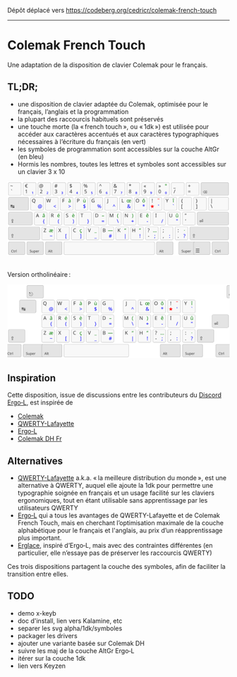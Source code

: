 Dépôt déplacé vers https://codeberg.org/cedricr/colemak-french-touch

---


# Colemak French Touch

Une adaptation de la disposition de clavier Colemak pour le français.


## TL;DR;

- une disposition de clavier adaptée du Colemak, optimisée pour le français, l’anglais et la programmation
- la plupart des raccourcis habituels sont préservés
- une touche morte (la « french touch », ou « 1dk ») est utilisée pour accéder aux caractères accentués et aux caractères typographiques nécessaires à l’écriture du français (en vert)
- les symboles de programmation sont accessibles sur la couche AltGr (en bleu)
- Hormis les nombres, toutes les lettres et symboles sont accessibles sur un clavier 3 x 10

![](img/colemkft_ansi.svg)

<br>
Version ortholinéaire :  


![](img/colemkft_all.svg)



## Inspiration

Cette disposition, issue de discussions entre les contributeurs du [Discord Ergo‑L](https://discord.gg/5xR5K3nAFX), est inspirée de 
- [Colemak](https://colemak.com/)
- [QWERTY-Lafayette](https://qwerty-lafayette.org/)
- [Ergo‑L](https://ergol.org/)
- [Colemak DH Fr](https://gitlab.com/gagbo/colemak-dh-fr)

## Alternatives

- [QWERTY-Lafayette](https://qwerty-lafayette.org/) a.k.a. « la meilleure distribution du monde », est une alternative à QWERTY, auquel elle ajoute la 1dk pour permettre une typographie soignée en français et un usage facilité sur les claviers ergonomiques, tout en étant utilisable sans apprentissage par les utilisateurs QWERTY
- [Ergo‑L](https://ergol.org/) qui a tous les avantages de QWERTY-Lafayette et de Colemak French Touch, mais en cherchant l’optimisation maximale de la couche alphabétique pour le français et l'anglais, au prix d’un réapprentissage plus important.
- [Erglace](https://github.com/Lysquid/Erglace), inspiré d’Ergo‑L, mais avec des contraintes différentes (en particulier, elle n’essaye pas de préserver les raccourcis QWERTY)

Ces trois dispositions partagent la couche des symboles, afin de faciliter la transition entre elles.


## TODO

- demo x-keyb
- doc d'install, lien vers Kalamine, etc
- separer les svg alpha/1dk/symboles
- packager les drivers
- ajouter une variante basée sur Colemak DH
- suivre les maj de la couche AltGr Ergo‑L
- itérer sur la couche 1dk
- lien vers Keyzen
